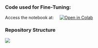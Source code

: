 ### Code used for Fine-Tuning:

Access the notebook at: &nbsp;&nbsp;&nbsp; [![Open in Colab](https://colab.research.google.com/assets/colab-badge.svg)](https://colab.research.google.com/drive/1nztoTv0wQgLn-keBjqBNZwx9u1EfyQV4?usp=sharing)

### Repository Structure

[![](https://mermaid.ink/img/pako:eNqtV21vozgQ_isWqz2lUjfkfRM-nJQG6FZqd3OXrk66zalygkN8JcAa0zTX9L_f2IAhQHI9NalUbPzMPJ4Xj4cXbRk4RDO0lRdsl2vMOLo35z6C38eP6PsNusU7wpIXUbxwGQ7XaK6pBS1ZEr8rFmwjwhoNWIZnNp9rFxeGYaxY4HPiOwleDhTNV_LMm39HaDw9xldFFIjh5fT6x1zTcUj10MM7lwWx70R6s9mca39VyFOZ38mK-iSTY3IW6SDKSZNHpwRjP1JiMP5vmZivp9glQkqMkZygxoy6PvV18YjDi2PS3xbR9xuQhCdhTwSCUocseDR1PPr06dd920AiwMKXG8r3ia-qsJ6BwBIdJV7Y5-55GxScUAU-UbJFXuBG-8SEbHtyCxLx5f5-ukfWM1nOwDK6JAqQkBdAY5f4vIIC3qMYlV0TYb8giTkNfHSgpJBi9TDU-ArvIfV0a9KBEKE8LoV9Q3RSWA2RDJYPy7noBCKHwUAGgqA3n6cpRP0Vw7VM0twopGB4HO5zwbpjJf2BvrHlmkSc4ZPWn8Ciho0jDu7Wpzu-DvyLg7NX8DkYkyBQKnDoglCu5aLXgvoucEBMDtEY2CknS16Pn7JgE_JEIBmjJE1YPb64NeE2RXgCojiOY_a3t3doiT1P5HVI_PHN27DXZEN9-jbsb1vivw058XBczKxT2C-x61LftXEW_1K6_DFDMyhMd_gRTrDlO2FAfZ4sq_eigtXjZAzwNi0Ema-lVxU6WVNOLi-qrZiYY_QLSioeXlCP8l0lZWtBhdS8C3w3MK9-NNLBhdigs8gBt1CbwB54CLegGQ9YmqrBIsphBUrYM_GiIom0R105cl2kp3qD5KtEa5FbOnVNCM9E5OQUWhS7DCwL3ymsPBcKLWdfaAQG7o6J1V0k5brDCHb0LYMzus-8m9bictYdRZZVwqHg6SUhwnFEXS1KXipy-WdM2C5byuu-R5ePyHoCXanEUr5J7p-5tuY8jAxddylfx4vmMtjoT9TZxRzaoEeGF9ALUR2Lray8-FnnjBB9A8U2-YfDsNJvZImheNJr7H9zLbxgUcNV7VHKfCIvzsZ22NocUGUNzVnIGhjUXehR0g2FgAXC50PGJNjnYAuSNuoITzE_38smeVjVecXsfi-HVBaJeDXD3SGPKsHvTfWMw3l8wMlQ1sMHnN3XpcTP6_v5mUOp-yE5CaxEnFaadzvVozATupwFtHQl4w6L_bu5NvJK0XO1lXzJr4lzkUmNFR51wZyLRiissuRX09l4ivdbSqhugRnfeUTVfxxFJlmh7NMJrajnGR_MljW07UtofINHYnxodQcDc1ASEQ18BrftvtVW8E5nOOiOS_CkGU0FbNuyzb4SMDuDUdsqCTiLFGyNQb-pwAO715m0S2D4GibMx14mYoq_XET-SiLykyLbT8u27d5pA6BMqt3b_avcXPNqfNUaldDQ92Voy-pZHYWe9Lutbmvua5eay6ijGZzF5FLbEAYRhKn2IjTNNb4mG2i-DBg6ZIVjj4sovoJYiP0_g2CTScIZcdeascJeBLM4dDAnJsVQkXIIRJawCRwmrhndbk_q0IwX7Vkz-r1mp9MadAetUb_f6Q1Hl9pOM9rDfvPz8PMA9trttAe9Uf_1UvtHsraao2G3P-q2Ou3RoNtp9dqv_wKQSLa8?type=png)](https://mermaid.live/edit#pako:eNqtV21vozgQ_isWqz2lUjfkfRM-nJQG6FZqd3OXrk66zalygkN8JcAa0zTX9L_f2IAhQHI9NalUbPzMPJ4Xj4cXbRk4RDO0lRdsl2vMOLo35z6C38eP6PsNusU7wpIXUbxwGQ7XaK6pBS1ZEr8rFmwjwhoNWIZnNp9rFxeGYaxY4HPiOwleDhTNV_LMm39HaDw9xldFFIjh5fT6x1zTcUj10MM7lwWx70R6s9mca39VyFOZ38mK-iSTY3IW6SDKSZNHpwRjP1JiMP5vmZivp9glQkqMkZygxoy6PvV18YjDi2PS3xbR9xuQhCdhTwSCUocseDR1PPr06dd920AiwMKXG8r3ia-qsJ6BwBIdJV7Y5-55GxScUAU-UbJFXuBG-8SEbHtyCxLx5f5-ukfWM1nOwDK6JAqQkBdAY5f4vIIC3qMYlV0TYb8giTkNfHSgpJBi9TDU-ArvIfV0a9KBEKE8LoV9Q3RSWA2RDJYPy7noBCKHwUAGgqA3n6cpRP0Vw7VM0twopGB4HO5zwbpjJf2BvrHlmkSc4ZPWn8Ciho0jDu7Wpzu-DvyLg7NX8DkYkyBQKnDoglCu5aLXgvoucEBMDtEY2CknS16Pn7JgE_JEIBmjJE1YPb64NeE2RXgCojiOY_a3t3doiT1P5HVI_PHN27DXZEN9-jbsb1vivw058XBczKxT2C-x61LftXEW_1K6_DFDMyhMd_gRTrDlO2FAfZ4sq_eigtXjZAzwNi0Ema-lVxU6WVNOLi-qrZiYY_QLSioeXlCP8l0lZWtBhdS8C3w3MK9-NNLBhdigs8gBt1CbwB54CLegGQ9YmqrBIsphBUrYM_GiIom0R105cl2kp3qD5KtEa5FbOnVNCM9E5OQUWhS7DCwL3ymsPBcKLWdfaAQG7o6J1V0k5brDCHb0LYMzus-8m9bictYdRZZVwqHg6SUhwnFEXS1KXipy-WdM2C5byuu-R5ePyHoCXanEUr5J7p-5tuY8jAxddylfx4vmMtjoT9TZxRzaoEeGF9ALUR2Lray8-FnnjBB9A8U2-YfDsNJvZImheNJr7H9zLbxgUcNV7VHKfCIvzsZ22NocUGUNzVnIGhjUXehR0g2FgAXC50PGJNjnYAuSNuoITzE_38smeVjVecXsfi-HVBaJeDXD3SGPKsHvTfWMw3l8wMlQ1sMHnN3XpcTP6_v5mUOp-yE5CaxEnFaadzvVozATupwFtHQl4w6L_bu5NvJK0XO1lXzJr4lzkUmNFR51wZyLRiissuRX09l4ivdbSqhugRnfeUTVfxxFJlmh7NMJrajnGR_MljW07UtofINHYnxodQcDc1ASEQ18BrftvtVW8E5nOOiOS_CkGU0FbNuyzb4SMDuDUdsqCTiLFGyNQb-pwAO715m0S2D4GibMx14mYoq_XET-SiLykyLbT8u27d5pA6BMqt3b_avcXPNqfNUaldDQ92Voy-pZHYWe9Lutbmvua5eay6ijGZzF5FLbEAYRhKn2IjTNNb4mG2i-DBg6ZIVjj4sovoJYiP0_g2CTScIZcdeascJeBLM4dDAnJsVQkXIIRJawCRwmrhndbk_q0IwX7Vkz-r1mp9MadAetUb_f6Q1Hl9pOM9rDfvPz8PMA9trttAe9Uf_1UvtHsraao2G3P-q2Ou3RoNtp9dqv_wKQSLa8)